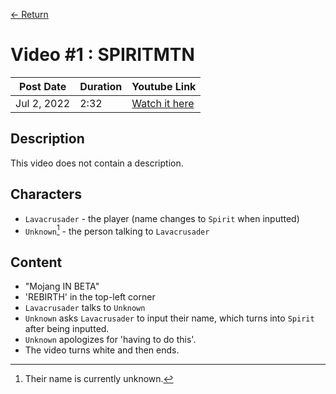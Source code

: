 [← Return](../lavacrusader)

# Video #1 : SPIRITMTN
  |Post Date   | Duration | Youtube Link |
  |------------|----------|-------------|
  |Jul 2, 2022 | 2:32     | [Watch it here](https://www.youtube.com/watch?v=TGm0pz0jazo)|


## Description
This video does not contain a description.

## Characters
* `Lavacrusader` - the player (name changes to `Spirit` when inputted)
* `Unknown`[^name] - the person talking to `Lavacrusader`

## Content 
* "Mojang IN BETA"
* 'REBIRTH' in the top-left corner
* `Lavacrusader` talks to `Unknown` 
* `Unknown` asks `Lavacrusader` to input their name, which turns into `Spirit` after being inputted.
* `Unknown` apologizes for 'having to do this'.
* The video turns white and then ends.



[^name]: Their name is currently unknown.
